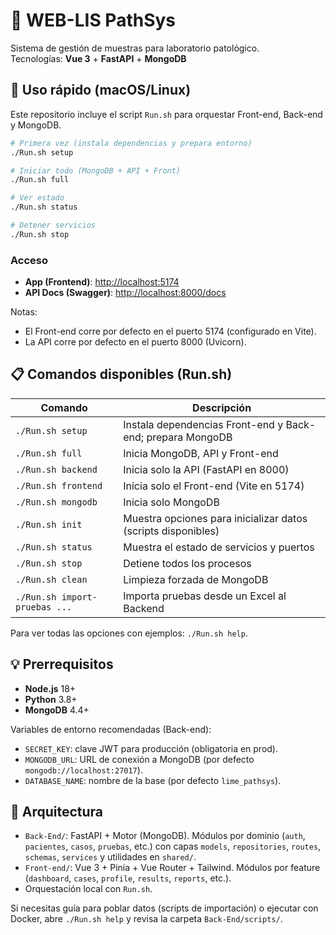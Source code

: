# 🧬 WEB-LIS PathSys

Sistema de gestión de muestras para laboratorio patológico.  
Tecnologías: **Vue 3** + **FastAPI** + **MongoDB**

## 🚀 Uso rápido (macOS/Linux)

Este repositorio incluye el script `Run.sh` para orquestar Front-end, Back-end y MongoDB.

```bash
# Primera vez (instala dependencias y prepara entorno)
./Run.sh setup

# Iniciar todo (MongoDB + API + Front)
./Run.sh full

# Ver estado
./Run.sh status

# Detener servicios
./Run.sh stop
```

### Acceso

- **App (Frontend)**: <http://localhost:5174>
- **API Docs (Swagger)**: <http://localhost:8000/docs>

Notas:

- El Front-end corre por defecto en el puerto 5174 (configurado en Vite).
- La API corre por defecto en el puerto 8000 (Uvicorn).

## 📋 Comandos disponibles (Run.sh)

| Comando | Descripción |
|---------|-------------|
| `./Run.sh setup` | Instala dependencias Front-end y Back-end; prepara MongoDB |
| `./Run.sh full` | Inicia MongoDB, API y Front-end |
| `./Run.sh backend` | Inicia solo la API (FastAPI en 8000) |
| `./Run.sh frontend` | Inicia solo el Front-end (Vite en 5174) |
| `./Run.sh mongodb` | Inicia solo MongoDB |
| `./Run.sh init` | Muestra opciones para inicializar datos (scripts disponibles) |
| `./Run.sh status` | Muestra el estado de servicios y puertos |
| `./Run.sh stop` | Detiene todos los procesos |
| `./Run.sh clean` | Limpieza forzada de MongoDB |
| `./Run.sh import-pruebas ...` | Importa pruebas desde un Excel al Backend |

Para ver todas las opciones con ejemplos: `./Run.sh help`.

## 💡 Prerrequisitos

- **Node.js** 18+
- **Python** 3.8+
- **MongoDB** 4.4+

Variables de entorno recomendadas (Back-end):

- `SECRET_KEY`: clave JWT para producción (obligatoria en prod).
- `MONGODB_URL`: URL de conexión a MongoDB (por defecto `mongodb://localhost:27017`).
- `DATABASE_NAME`: nombre de la base (por defecto `lime_pathsys`).

## 🧱 Arquitectura

- `Back-End/`: FastAPI + Motor (MongoDB). Módulos por dominio (`auth`, `pacientes`, `casos`, `pruebas`, etc.) con capas `models`, `repositories`, `routes`, `schemas`, `services` y utilidades en `shared/`.
- `Front-end/`: Vue 3 + Pinia + Vue Router + Tailwind. Módulos por feature (`dashboard`, `cases`, `profile`, `results`, `reports`, etc.).
- Orquestación local con `Run.sh`.


Si necesitas guía para poblar datos (scripts de importación) o ejecutar con Docker, abre `./Run.sh help` y revisa la carpeta `Back-End/scripts/`.
